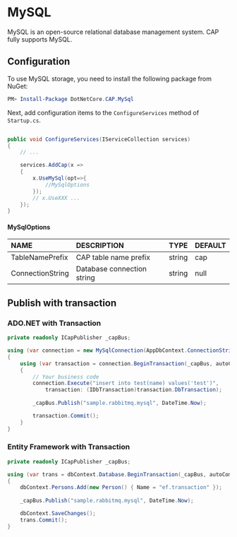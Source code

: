 # MySQL

MySQL is an open-source relational database management system. CAP fully supports MySQL. 

## Configuration

To use MySQL storage, you need to install the following package from NuGet:
```powershell
PM> Install-Package DotNetCore.CAP.MySql

```

Next, add configuration items to the `ConfigureServices` method of `Startup.cs`.

```csharp

public void ConfigureServices(IServiceCollection services)
{
    // ...

    services.AddCap(x =>
    {
        x.UseMySql(opt=>{
            //MySqlOptions
        });
        // x.UseXXX ...
    });
}

```

#### MySqlOptions

NAME | DESCRIPTION | TYPE | DEFAULT
:---|:---|---|:---
TableNamePrefix | CAP table name prefix | string | cap 
ConnectionString | Database connection string | string | null

## Publish with transaction

### ADO.NET with Transaction

```csharp
private readonly ICapPublisher _capBus;

using (var connection = new MySqlConnection(AppDbContext.ConnectionString))
{
    using (var transaction = connection.BeginTransaction(_capBus, autoCommit: false))
    {
        // Your business code
        connection.Execute("insert into test(name) values('test')", 
            transaction: (IDbTransaction)transaction.DbTransaction);
        
        _capBus.Publish("sample.rabbitmq.mysql", DateTime.Now);

        transaction.Commit();
    }
}
```

### Entity Framework with Transaction

```csharp
private readonly ICapPublisher _capBus;

using (var trans = dbContext.Database.BeginTransaction(_capBus, autoCommit: false))
{
    dbContext.Persons.Add(new Person() { Name = "ef.transaction" });
    
    _capBus.Publish("sample.rabbitmq.mysql", DateTime.Now);

    dbContext.SaveChanges();
    trans.Commit();
}
```